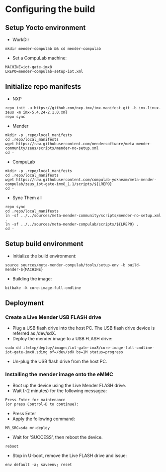 # Configuring the build

## Setup Yocto environment

* WorkDir
```
mkdir mender-compulab && cd mender-compulab
```
* Set a CompuLab machine:
```
MACHINE=iot-gate-imx8
LREPO=mender-compulab-setup-iot.xml
```

## Initialize repo manifests

* NXP
```
repo init -u https://github.com/nxp-imx/imx-manifest.git -b imx-linux-zeus -m imx-5.4.24-2.1.0.xml
repo sync
```

* Mender
```
mkdir -p .repo/local_manifests
cd .repo/local_manifests
wget https://raw.githubusercontent.com/mendersoftware/meta-mender-community/zeus/scripts/mender-no-setup.xml
cd -
```

* CompuLab
```
mkdir -p .repo/local_manifests
cd .repo/local_manifests
wget https://raw.githubusercontent.com/compulab-yokneam/meta-mender-compulab/zeus_iot-gate-imx8_1.1/scripts/${LREPO}
cd -
```

* Sync Them all
```
repo sync
cd .repo/local_manifests
ln -sf ../../sources/meta-mender-community/scripts/mender-no-setup.xml .
ln -sf ../../sources/meta-mender-compulab/scripts/${LREPO} .
cd -
```

## Setup build environment

* Initialize the build environment:
```
source sources/meta-mender-compulab/tools/setup-env -b build-mender-${MACHINE}
```
* Building the image:
```
bitbake -k core-image-full-cmdline
```

## Deployment
### Create a Live Mender USB FLASH drive
* Plug a USB flash drive into the host PC.
The USB flash drive device is referred as /dev/sdX.
* Deploy the mender image to a USB FLASH drive:
```
sudo dd if=tmp/deploy/images/iot-gate-imx8/core-image-full-cmdline-iot-gate-imx8.sdimg of=/dev/sdX bs=1M status=progress
```
* Un-plug the USB flash drive from the host PC.
### Installing the mender image onto the eMMC
* Boot up the device using the Live Mender FLASH drive.
* Wait (~2 minutes) for the following messagea:
```
Press Enter for maintenance
(or press Control-D to continue):
```
* Press Enter
* Apply the following command:
```
MR_SRC=sda mr-deploy
```
* Wait for 'SUCCESS', then reboot the device.
```
reboot
```
* Stop in U-boot, remove the Live FLASH drive and issue:
```
env default -a; saveenv; reset
```

